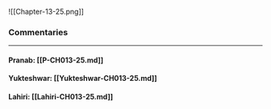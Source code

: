 ![[Chapter-13-25.png]]

### Commentaries

---

#### Pranab: [[P-CH013-25.md]]

#### Yukteshwar: [[Yukteshwar-CH013-25.md]]

#### Lahiri: [[Lahiri-CH013-25.md]]

